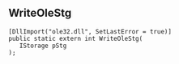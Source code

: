 ## WriteOleStg

```
[DllImport("ole32.dll", SetLastError = true)]
public static extern int WriteOleStg(
   IStorage pStg
);
```

